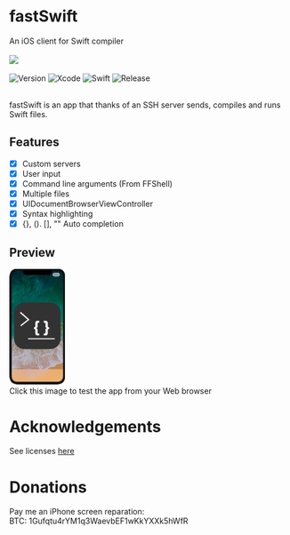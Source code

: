 # fastSwift

An iOS client for Swift compiler
<br/><br/>
<img src="http://coldg.ddns.net/wp-content/uploads/2017/05/fastSwift-1.png" width="100px">
<br/>

![Version](https://img.shields.io/badge/iOS-11.0%2B-blue.svg?style=flat) 
![Xcode](https://img.shields.io/badge/Xcode-9-blue.svg?style=flat)
![Swift](https://img.shields.io/badge/Swift-4-blue.svg?style=flat)
![Release](https://img.shields.io/badge/Release-Coming%20soon%20in%20App%20Store-orange.svg?style=flat)
<br/>
<br/>

fastSwift is an app that thanks of an SSH server sends, compiles and runs Swift files.

## Features
- [x] Custom servers
- [x] User input
- [x] Command line arguments (From FFShell)
- [x] Multiple files
- [x] UIDocumentBrowserViewController
- [x] Syntax highlighting
- [x] {}, (). [], "" Auto completion

## Preview
<a href="http://coldg.ddns.net:83/test.html"><img src="https://raw.githubusercontent.com/ColdGrub1384/fastSwift/master/preview.png" width="100px"></a><br/>
Click this image to test the app from your Web browser


# Acknowledgements
See licenses [here](https://github.com/ColdGrub1384/fastSwift/blob/master/Pods/Target%20Support%20Files/Pods-fastSwift/Pods-fastSwift-acknowledgements.markdown)

# Donations
Pay me an iPhone screen reparation:</br>
BTC: 1Gufqtu4rYM1q3WaevbEF1wKkYXXk5hWfR</br>
